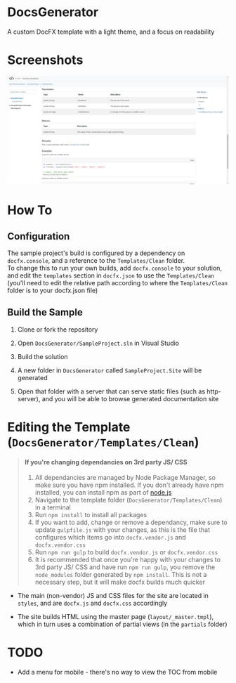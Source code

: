 # DocsGenerator
A custom DocFX template with a light theme, and a focus on readability

# Screenshots
![App](Screenshots/1.png)

# How To

## Configuration

The sample project's build is configured by a dependency on `docfx.console`, and a reference to the `Templates/Clean` folder.  
To change this to run your own builds, add `docfx.console` to your solution, and edit the `templates` section in `docfx.json` to use the `Templates/Clean` (you'll need to edit the relative path according to where the `Templates/Clean` folder is to your docfx.json file)

## Build the Sample

1. Clone or fork the repository

1. Open `DocsGenerator/SampleProject.sln` in Visual Studio
1. Build the solution
1. A new folder in `DocsGenerator` called `SampleProject.Site` will be generated
1. Open that folder with a server that can serve static files (such as http-server), and you will be able to browse generated documentation site

# Editing the Template (`DocsGenerator/Templates/Clean`)

> #### If you're changing dependancies on 3rd party JS/ CSS
> 1. All dependancies are managed by Node Package Manager, so make sure you have npm installed. If you don't already have npm installed, you can install npm as part of [node.js](https://nodejs.org/en/download/)
> 1. Navigate to the template folder (`DocsGenerator/Templates/Clean`) in a terminal
> 1. Run `npm install` to install all packages
> 1. If you want to add, change or remove a dependancy, make sure to update `gulpfile.js` with your changes, as this is the file that configures which items go into `docfx.vendor.js` and `docfx.vendor.css`
> 1. Run `npm run gulp` to build `docfx.vendor.js` or `docfx.vendor.css`
> 1. It is recommended that once you're happy with your changes to 3rd party JS/ CSS and have run `npm run gulp`, you remove the `node_modules` folder generated by `npm install`. This is not a necessary step, but it will make docfx builds much quicker

* The main (non-vendor) JS and CSS files for the site are located in `styles`, and are `docfx.js` and `docfx.css` accordingly

* The site builds HTML using the master page (`layout/_master.tmpl`), which in turn uses a combination of partial views (in the `partials` folder)

# TODO

* Add a menu for mobile - there's no way to view the TOC from mobile